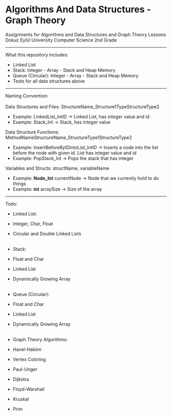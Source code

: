 # Algorithms And Data Structures - Graph Theory
Assignments for Algorithms and Data Structures and Graph Theory Lessons<br>
Dokuz Eylül University Computer Science 2nd Grade
- -  -
What this repository includes:
- Linked List
- Stack: Integer - Array - Stack and Heap Memory
- Queue (Circular): Integer - Array - Stack and Heap Memory
- Tests for all data structures above
- - -
Naming Convention:<br><br>
Data Structures and Files: StructureName_Structure1TypeStructureType2<br>
- Example: LinkedList_IntID -> Linked List, has integer value and id<br>
- Example: Stack_Int -> Stack, has integer value<br>

Data Structure Functions: MethodNameStructureName_StructureType1StructureType2
- Example: InsertBeforeByIDIntoList_IntID -> Inserts a node into the list before the node with given id. List has integer value and id<br>
- Example: PopStack_Int -> Pops the stack that has integer<br>

Variables and Structs: structName, variableName
- Example: **Node_Int** currentNode -> Node that we currently hold to do things
- Example: **int** arraySize -> Size of the array
- - -
Todo:
- Linked List:
- Integer, Char, Float
- Circular and Double Linked Lists<br><br>

- Stack:
- Float and Char
- Linked List
- Dynamically Growing Array<br><br>

- Queue (Circular):
- Float and Char
- Linked List
- Dynamically Growing Array<br><br>

- Graph Theory Algorithms:
- Havel-Hakimi
- Vertex Coloring
- Paul-Unger
- Dijkstra
- Floyd-Warshall
- Kruskal
- Prim